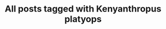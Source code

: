 ---
layout: tag
title: "All posts tagged with Kenyanthropus platyops"
permalink: /weblog/tags/kenyanthropus-platyops/
taxonomy: Kenyanthropus platyops
---